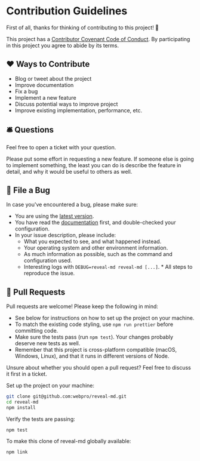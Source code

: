 # Contribution Guidelines

First of all, thanks for thinking of contributing to this project! 👏

This project has a [Contributor Covenant Code of Conduct](./CODE_OF_CONDUCT.md). By participating in this project you agree to abide by its terms.

## ❤️ Ways to Contribute

* Blog or tweet about the project
* Improve documentation
* Fix a bug
* Implement a new feature
* Discuss potential ways to improve project
* Improve existing implementation, performance, etc.

## 🛎 Questions

Feel free to open a ticket with your question.

Please put some effort in requesting a new feature. If someone else is going to implement something, the least you can do is describe the feature in detail, and why it would be useful to others as well.

## 🐛 File a Bug

In case you've encountered a bug, please make sure:

* You are using the [latest version](https://github.com/webpro/reveal-md/releases).
* You have read the [documentation](https://github.com/webpro/reveal-md/blob/master/README.md) first, and double-checked your configuration.
* In your issue description, please include:
  * What you expected to see, and what happened instead.
  * Your operating system and other environment information.
  * As much information as possible, such as the command and configuration used.
  * Interesting logs with `DEBUG=reveal-md reveal-md [...]`. \* All steps to reproduce the issue.

## 🎁 Pull Requests

Pull requests are welcome! Please keep the following in mind:

* See below for instructions on how to set up the project on your machine.
* To match the existing code styling, use `npm run prettier` before committing code.
* Make sure the tests pass (run `npm test`). Your changes probably deserve new tests as well.
* Remember that this project is cross-platform compatible (macOS, Windows, Linux), and that it runs in different versions of Node.

Unsure about whether you should open a pull request? Feel free to discuss it first in a ticket.

Set up the project on your machine:

```bash
git clone git@github.com:webpro/reveal-md.git
cd reveal-md
npm install
```

Verify the tests are passing:

```
npm test
```

To make this clone of reveal-md globally available:

```
npm link
```
